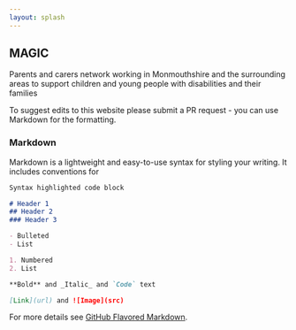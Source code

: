 ```yaml
---
layout: splash
---
```


## MAGIC

Parents and carers network working in Monmouthshire and the surrounding areas to support children and young people with disabilities and their families

To suggest edits to this website please submit a PR request - you can use Markdown for the formatting.

### Markdown

Markdown is a lightweight and easy-to-use syntax for styling your writing. It includes conventions for

```markdown
Syntax highlighted code block

# Header 1
## Header 2
### Header 3

- Bulleted
- List

1. Numbered
2. List

**Bold** and _Italic_ and `Code` text

[Link](url) and ![Image](src)
```

For more details see [GitHub Flavored Markdown](https://guides.github.com/features/mastering-markdown/).
